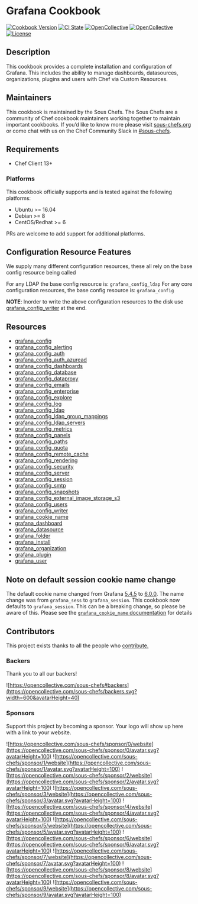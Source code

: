 # Grafana Cookbook

[![Cookbook Version](https://img.shields.io/cookbook/v/grafana.svg?style=flat)](https://supermarket.chef.io/cookbooks/grafana)
[![CI State](https://github.com/sous-chefs/grafana/workflows/ci/badge.svg)](https://github.com/sous-chefs/grafana/actions?query=workflow%3Aci)
[![OpenCollective](https://opencollective.com/sous-chefs/backers/badge.svg)](#backers)
[![OpenCollective](https://opencollective.com/sous-chefs/sponsors/badge.svg)](#sponsors)
[![License](https://img.shields.io/badge/License-Apache%202.0-green.svg)](https://opensource.org/licenses/Apache-2.0)

## Description

This cookbook provides a complete installation and configuration of Grafana. This includes the ability to manage dashboards, datasources, organizations, plugins and users with Chef via Custom Resources.

## Maintainers

This cookbook is maintained by the Sous Chefs. The Sous Chefs are a community of Chef cookbook maintainers working together to maintain important cookbooks. If you’d like to know more please visit [sous-chefs.org](https://sous-chefs.org/) or come chat with us on the Chef Community Slack in [#sous-chefs](https://chefcommunity.slack.com/messages/C2V7B88SF).

## Requirements

- Chef Client 13+

### Platforms

This cookbook officially supports and is tested against the following platforms:

- Ubuntu >= 16.04
- Debian >= 8
- CentOS/Redhat >= 6

PRs are welcome to add support for additional platforms.

## Configuration Resource Features

We supply many different configuration resources, these all rely on the base config resource being called

For any LDAP the base config resource is: `grafana_config_ldap`
For any core configuration resources, the base config resource is: `grafana_config`

**NOTE**: Inorder to write the above configuration resources to the disk use [grafana_config_writer](https://github.com/sous-chefs/grafana/tree/master/documentation/grafana_config_writer.md) at the end.

## Resources

- [grafana_config](https://github.com/sous-chefs/grafana/tree/master/documentation/grafana_config.md)
- [grafana_config_alerting](https://github.com/sous-chefs/grafana/tree/master/documentation/grafana_config_alerting.md)
- [grafana_config_auth](https://github.com/sous-chefs/grafana/tree/master/documentation/grafana_config_auth.md)
- [grafana_config_auth_azuread](https://github.com/sous-chefs/grafana/tree/master/documentation/grafana_config_auth_azuread.md)
- [grafana_config_dashboards](https://github.com/sous-chefs/grafana/tree/master/documentation/grafana_config_dashboards.md)
- [grafana_config_database](https://github.com/sous-chefs/grafana/tree/master/documentation/grafana_config_database.md)
- [grafana_config_dataproxy](https://github.com/sous-chefs/grafana/tree/master/documentation/grafana_config_dataproxy.md)
- [grafana_config_emails](https://github.com/sous-chefs/grafana/tree/master/documentation/grafana_config_emails.md)
- [grafana_config_enterprise](https://github.com/sous-chefs/grafana/tree/master/documentation/grafana_config_enterprise.md)
- [grafana_config_explore](https://github.com/sous-chefs/grafana/tree/master/documentation/grafana_config_explore.md)
- [grafana_config_log](https://github.com/sous-chefs/grafana/tree/master/documentation/grafana_config_log.md)
- [grafana_config_ldap](https://github.com/sous-chefs/grafana/tree/master/documentation/grafana_config_ldap.md)
- [grafana_config_ldap_group_mappings](https://github.com/sous-chefs/grafana/tree/master/documentation/grafana_config_ldap_group_mappings.md)
- [grafana_config_ldap_servers](https://github.com/sous-chefs/grafana/tree/master/documentation/grafana_config_ldap_servers.md)
- [grafana_config_metrics](https://github.com/sous-chefs/grafana/tree/master/documentation/grafana_config_metrics.md)
- [grafana_config_panels](https://github.com/sous-chefs/grafana/tree/master/documentation/grafana_config_panels.md)
- [grafana_config_paths](https://github.com/sous-chefs/grafana/tree/master/documentation/grafana_config_paths.md)
- [grafana_config_quota](https://github.com/sous-chefs/grafana/tree/master/documentation/grafana_config_quota.md)
- [grafana_config_remote_cache](https://github.com/sous-chefs/grafana/tree/master/documentation/grafana_config_remote_cache.md)
- [grafana_config_rendering](https://github.com/sous-chefs/grafana/tree/master/documentation/grafana_config_rendering.md)
- [grafana_config_security](https://github.com/sous-chefs/grafana/tree/master/documentation/grafana_config_security.md)
- [grafana_config_server](https://github.com/sous-chefs/grafana/tree/master/documentation/grafana_config_server.md)
- [grafana_config_session](https://github.com/sous-chefs/grafana/tree/master/documentation/grafana_config_session.md)
- [grafana_config_smtp](https://github.com/sous-chefs/grafana/tree/master/documentation/grafana_config_smtp.md)
- [grafana_config_snapshots](https://github.com/sous-chefs/grafana/tree/master/documentation/grafana_config_snapshots.md)
- [grafana\_config\_external\_image\_storage\_s3](https://github.com/sous-chefs/grafana/tree/master/documentation/grafana_config_external_image_storage_s3.md)
- [grafana_config_users](https://github.com/sous-chefs/grafana/tree/master/documentation/grafana_config_users.md)
- [grafana_config_writer](https://github.com/sous-chefs/grafana/tree/master/documentation/grafana_config_writer.md)
- [grafana_cookie_name](https://github.com/sous-chefs/grafana/tree/master/documentation/grafana_cookie_name.md)
- [grafana_dashboard](https://github.com/sous-chefs/grafana/tree/master/documentation/grafana_dashboard.md)
- [grafana_datasource](https://github.com/sous-chefs/grafana/tree/master/documentation/grafana_datasource.md)
- [grafana_folder](https://github.com/sous-chefs/grafana/tree/master/documentation/grafana_folder.md)
- [grafana_install](https://github.com/sous-chefs/grafana/tree/master/documentation/grafana_install.md)
- [grafana_organization](https://github.com/sous-chefs/grafana/tree/master/documentation/grafana_organization.md)
- [grafana_plugin](https://github.com/sous-chefs/grafana/tree/master/documentation/grafana_plugin.md)
- [grafana_user](https://github.com/sous-chefs/grafana/tree/master/documentation/grafana_user.md)

## Note on default session cookie name change

The default cookie name changed from Grafana [5.4.5](https://github.com/grafana/grafana/blob/v5.4.5/pkg/setting/setting.go#L743) to [6.0.0](https://github.com/grafana/grafana/blob/v6.0.0/pkg/setting/setting.go#L664).  The name change was from `grafana_sess` to `grafana_session`.  This cookbook now defaults to `grafana_session`.  This can be a breaking change, so please be aware of this.  Please see the [`grafana_cookie_name` documentation](https://github.com/sous-chefs/grafana/tree/master/documentation/grafana_cookie_name.md) for details

## Contributors

This project exists thanks to all the people who [contribute.](https://opencollective.com/sous-chefs/contributors.svg?width=890&button=false)

### Backers

Thank you to all our backers!

![https://opencollective.com/sous-chefs#backers](https://opencollective.com/sous-chefs/backers.svg?width=600&avatarHeight=40)

### Sponsors

Support this project by becoming a sponsor. Your logo will show up here with a link to your website.

![https://opencollective.com/sous-chefs/sponsor/0/website](https://opencollective.com/sous-chefs/sponsor/0/avatar.svg?avatarHeight=100)
![https://opencollective.com/sous-chefs/sponsor/1/website](https://opencollective.com/sous-chefs/sponsor/1/avatar.svg?avatarHeight=100)
![https://opencollective.com/sous-chefs/sponsor/2/website](https://opencollective.com/sous-chefs/sponsor/2/avatar.svg?avatarHeight=100)
![https://opencollective.com/sous-chefs/sponsor/3/website](https://opencollective.com/sous-chefs/sponsor/3/avatar.svg?avatarHeight=100)
![https://opencollective.com/sous-chefs/sponsor/4/website](https://opencollective.com/sous-chefs/sponsor/4/avatar.svg?avatarHeight=100)
![https://opencollective.com/sous-chefs/sponsor/5/website](https://opencollective.com/sous-chefs/sponsor/5/avatar.svg?avatarHeight=100)
![https://opencollective.com/sous-chefs/sponsor/6/website](https://opencollective.com/sous-chefs/sponsor/6/avatar.svg?avatarHeight=100)
![https://opencollective.com/sous-chefs/sponsor/7/website](https://opencollective.com/sous-chefs/sponsor/7/avatar.svg?avatarHeight=100)
![https://opencollective.com/sous-chefs/sponsor/8/website](https://opencollective.com/sous-chefs/sponsor/8/avatar.svg?avatarHeight=100)
![https://opencollective.com/sous-chefs/sponsor/9/website](https://opencollective.com/sous-chefs/sponsor/9/avatar.svg?avatarHeight=100)
